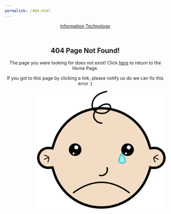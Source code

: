 ```yaml
---
permalink: /404.html
---
```


<html>
<head>
	<meta charset="utf-8">
	<title>Page Not Found</title>
    	<meta name="viewport" content="width=device-width, initial-scale=1.0">
    	<link href="https://fonts.googleapis.com/css?family=Catamaran:100.200.300.400.500">
   	<style type="text/css">
    	.cases-links{
    		text-align: center;
    		}
    	img.nf {
	 	max-width: 80%;
		margin-left: 20%;
		margin-right: 10%;
		margin-top: 0px;
		padding-bottom: 0px;
		padding-left: 0px;
		padding-right: 10%;
		padding-top: 0px;
		margin-bottom: 1.45rem;
		 align-items: center;
		}
   	</style>
    
</head>
<body>
	<header>
		<a href="https://vaibhavabhaysharma.github.io/toggling-dashboard/html/index.html" class="header-brand">Information Technology</a>
	</header>
	<main>
		<section class="cases-links">
  			<h2 class="error-404">404 Page Not Found!</h2>
	  		<p class="error-404-p">The page you were looking for does not exist! Click <a href="https://vaibhavabhaysharma.github.io/toggling-dashboard/html/index.html">here</a> to return to the Home Page.</p> 
	   		<p>If you got to this page by clicking a link, please notify us do we can fix this error :)</p>
	   		<img src="assets/images/not-found.svg" alt="File not found"class="nf">
		</section>
       </main>
</body>
</html>
